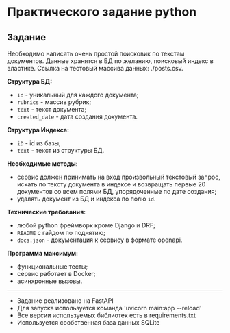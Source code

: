 # Практического задание python

## Задание

Необходимо написать очень простой поисковик по текстам документов. Данные хранятся в БД по желанию, поисковый индекс в эластике.
Ссылка на тестовый массива данных: ./posts.csv. 

__Структура БД:__

- `id` - уникальный для каждого документа;
- `rubrics` - массив рубрик;
- `text` - текст документа;
- `created_date` - дата создания документа.


__Структура Индекса:__

- `iD` - id из базы;
- `text` - текст из структуры БД.


__Необходимые методы:__

- сервис должен принимать на вход произвольный текстовый запрос, искать по тексту документа в индексе и возвращать первые 20 документов со всем полями БД, упорядоченные по дате создания;
- удалять документ из БД и индекса по полю  `id`.

__Технические требования:__

- любой python фреймворк кроме Django и DRF;
- `README` с гайдом по поднятию;
- `docs.json` - документация к сервису в формате openapi.

__Программа максимум:__

- функциональные тесты;
- сервис работает в Docker;
- асинхронные вызовы.


---


- Задание реализовано на FastAPI
- Для запуска используется команда  'uvicorn main:app --reload'
- Все версии используемых библиотек есть в requirements.txt
- Используется сообственная база данных SQLite